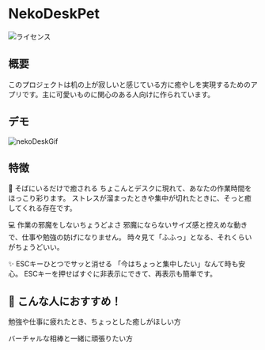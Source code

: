 # NekoDeskPet

![ライセンス](https://img.shields.io/badge/license-MIT-blue.svg)

## 概要

このプロジェクトは机の上が寂しいと感じている方に癒やしを実現するためのアプリです。主に可愛いものに関心のある人向けに作られています。

## デモ

![nekoDeskGif](https://github.com/user-attachments/assets/d8a053da-b99c-417a-bf01-43aea790676b)


## 特徴

🌟 そばにいるだけで癒される
ちょこんとデスクに現れて、あなたの作業時間をほっこり彩ります。
ストレスが溜まったときや集中が切れたときに、そっと癒してくれる存在です。

💻 作業の邪魔をしないちょうどよさ
邪魔にならないサイズ感と控えめな動きで、仕事や勉強の妨げになりません。
時々見て「ふふっ」となる、それくらいがちょうどいい。

✨ ESCキーひとつでサッと消せる
「今はちょっと集中したい」なんて時も安心。
ESCキーを押せばすぐに非表示にできて、再表示も簡単です。

## 💬 こんな人におすすめ！
勉強や仕事に疲れたとき、ちょっとした癒しがほしい方

バーチャルな相棒と一緒に頑張りたい方

